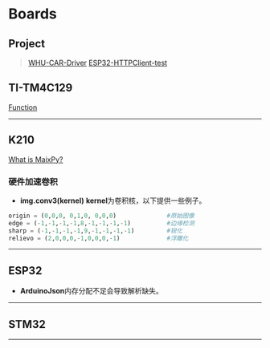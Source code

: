 # Boards

## Project

> [WHU-CAR-Driver](https://github.com/Pansamic/WHUCAR-Driver.git)
> [ESP32-HTTPClient-test](https://github.com/Dark-be/2023-ESP32)

## TI-TM4C129

[Function]()

***

## K210

[What is MaixPy?](https://wiki.sipeed.com/soft/maixpy3/zh/index.html)

### 硬件加速卷积

* **img.conv3(kernel)**
**kernel**为卷积核，以下提供一些例子。

```python
origin = (0,0,0, 0,1,0, 0,0,0)              #原始图像
edge = (-1,-1,-1,-1,8,-1,-1,-1,-1)          #边缘检测
sharp = (-1,-1,-1,-1,9,-1,-1,-1,-1)         #锐化
relievo = (2,0,0,0,-1,0,0,0,-1)             #浮雕化
```

***

## ESP32

* **ArduinoJson**内存分配不足会导致解析缺失。

***

## STM32

***
